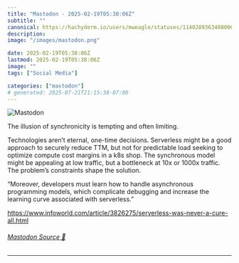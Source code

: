 ```yaml
---
title: "Mastodon - 2025-02-19T05:38:06Z"
subtitle: ""
canonical: https://hachyderm.io/users/mweagle/statuses/114028936340800688
description:
image: "/images/mastodon.png"

date: 2025-02-19T05:38:06Z
lastmod: 2025-02-19T05:38:06Z
image: ""
tags: ["Social Media"]

categories: ["mastodon"]
# generated: 2025-07-21T21:15:38-07:00
---
```

![Mastodon](/images/mastodon.png)

<p>The illusion of synchronicity is tempting and often limiting. </p><p>Technologies aren’t eternal, one-time decisions. Serverless might be a good approach to securely reduce TTM, but not for predictable load seeking to optimize compute cost margins in a k8s shop. The synchronous model might be appealing at low traffic, but a bottleneck at 10x or 1000x traffic. The problem’s constraints shape the solution.</p><p>“Moreover, developers must learn how to handle asynchronous programming models, which complicate debugging and increase the learning curve associated with serverless.” </p><p><a href="https://www.infoworld.com/article/3826275/serverless-was-never-a-cure-all.html" target="_blank" rel="nofollow noopener noreferrer" translate="no"><span class="invisible">https://www.</span><span class="ellipsis">infoworld.com/article/3826275/</span><span class="invisible">serverless-was-never-a-cure-all.html</span></a></p>


###### [Mastodon Source 🐘](https://hachyderm.io/@mweagle/114028936340800688)

___
